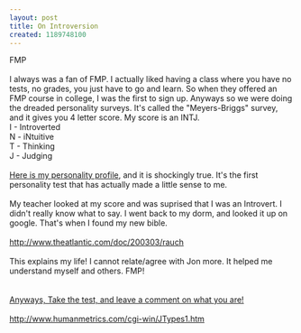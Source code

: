 ```yaml
---
layout: post
title: On Introversion
created: 1189748100
---
```

<p>FMP<br />
	<br />
	I always was a fan of FMP. I actually liked having a class where you have no tests, no grades, you just have to go and learn. So when they offered an FMP course in college, I was the first to sign up. Anyways so we were doing the dreaded personality surveys. It&#39;s called the &quot;Meyers-Briggs&quot; survey, and it gives you 4 letter score. My score is an INTJ.<br />
	I - Introverted<br />
	N - iNtuitive<br />
	T - Thinking<br />
	J - Judging<br />
	<br />
	<a href="http://www.personalitypage.com/INTJ.html">Here is my personality profile</a>, and it is shockingly true. It&#39;s the first personality test that has actually made a little sense to me.<br />
	<br />
	My teacher looked at my score and was suprised that I was an Introvert. I didn&#39;t really know what to say. I went back to my dorm, and looked it up on google. That&#39;s when I found my new bible.<br />
	<br />
	<a href="http://www.theatlantic.com/doc/200303/rauch">http://www.theatlantic.com/doc/200303/rauch</a><br />
	<br />
	This explains my life! I cannot relate/agree with Jon more. It helped me understand myself and others. FMP!<br />
	<br />
	<br />
	<a href="http://www.humanmetrics.com/cgi-win/JTypes1.htm">Anyways, Take the test, and leave a comment on what you are!<br />
	<br />
	http://www.humanmetrics.com/cgi-win/JTypes1.htm</a></p>
